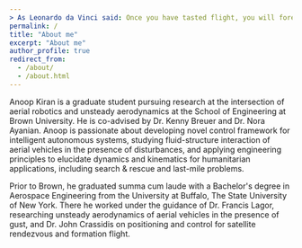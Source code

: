 ```yaml
---
> As Leonardo da Vinci said: Once you have tasted flight, you will forever walk the earth with your eyes turned skyward, for there you have been, and there you will always long to return.
permalink: /
title: "About me"
excerpt: "About me"
author_profile: true
redirect_from: 
  - /about/
  - /about.html
---
```


Anoop Kiran is a graduate student pursuing research at the intersection of aerial robotics and unsteady aerodynamics at the School of Engineering at Brown University. He is co-advised by Dr. Kenny Breuer and Dr. Nora Ayanian. Anoop is passionate about developing novel control framework for intelligent autonomous systems, studying fluid-structure interaction of aerial vehicles in the presence of disturbances, and applying engineering principles to elucidate dynamics and kinematics for humanitarian applications, including search & rescue and last-mile problems. 

Prior to Brown, he graduated summa cum laude with a Bachelor's degree in Aerospace Engineering from the University at Buffalo, The State University of New York. There he worked under the guidance of Dr. Francis Lagor, researching unsteady aerodynamics of aerial vehicles in the presence of gust, and Dr. John Crassidis on positioning and control for satellite rendezvous and formation flight.
